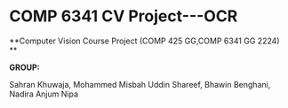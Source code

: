 # COMP 6341 CV Project---OCR

**Computer Vision Course Project (COMP 425 GG,COMP 6341 GG 2224) **

**GROUP:**

Sahran Khuwaja,
Mohammed Misbah Uddin Shareef,
Bhawin Benghani,
Nadira Anjum Nipa
